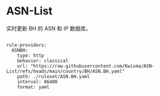 
# ASN-List

实时更新 BH 的 ASN 和 IP 数据库。

<pre><code class="language-javascript">
rule-providers:
  ASNBH:
    type: http
    behavior: classical
    url: "https://raw.githubusercontent.com/Kwisma/ASN-List/refs/heads/main/country/BH/ASN.BH.yaml"
    path: ./ruleset/ASN.BH.yaml
    interval: 86400
    format: yaml
</code></pre>